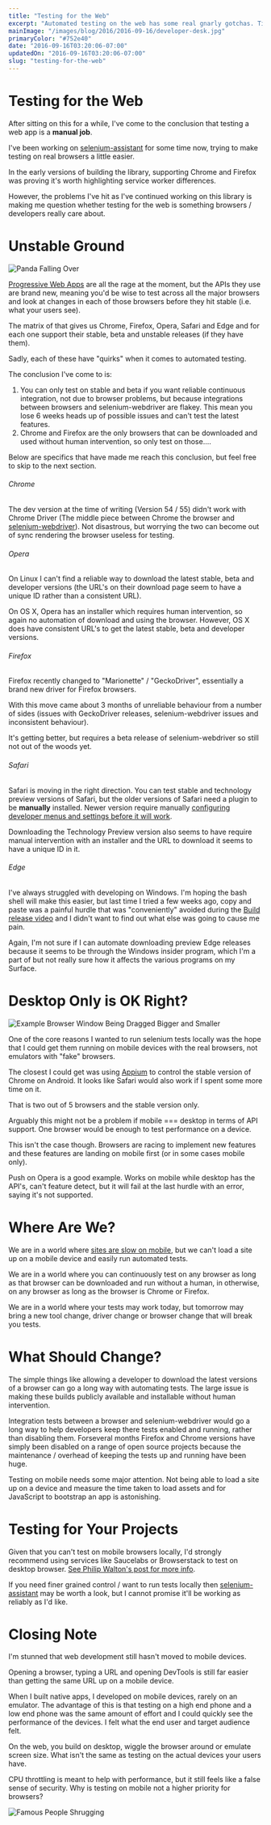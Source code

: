 ```yaml
---
title: "Testing for the Web"
excerpt: "Automated testing on the web has some real gnarly gotchas. Time to find out what they are."
mainImage: "/images/blog/2016/2016-09-16/developer-desk.jpg"
primaryColor: "#752e40"
date: "2016-09-16T03:20:06-07:00"
updatedOn: "2016-09-16T03:20:06-07:00"
slug: "testing-for-the-web"
---
```


# Testing for the Web

After sitting on this for a while, I've come to the conclusion that testing a web app is a **manual job**.

I've been working on [selenium-assistant](https://googlechrome.github.io/selenium-assistant/) for some time now, trying to make testing on real browsers a little easier. 

In the early versions of building the library, supporting Chrome and Firefox was proving it's worth highlighting service worker differences.

However, the problems I've hit as I've continued working on this library is making me question whether testing for the web is something browsers / developers really care about.

# Unstable Ground

![Panda Falling Over](https://i.giphy.com/ZeB4HcMpsyDo4.gif)

[Progressive Web Apps](https://developers.google.com/web/progressive-web-apps/) are all the rage at the moment, but the APIs they use are brand new, meaning you'd be wise to test across all the major browsers and look at changes in each of those browsers before they hit stable (i.e. what your users see).

The matrix of that gives us Chrome, Firefox, Opera, Safari and Edge and for each one support their stable, beta and unstable releases (if they have them).

Sadly, each of these have "quirks" when it comes to automated testing.

The conclusion I've come to is:

1. You can only test on stable and beta if you want reliable continuous integration, not due to browser problems, but because integrations between browsers and selenium-webdriver are flakey. This mean you lose 6 weeks heads up of possible issues and can't test the latest features.
1. Chrome and Firefox are the only browsers that can be downloaded and used without human intervention, so only test on those....

Below are specifics that have made me reach this conclusion, but feel free to skip to the next section.

###### Chrome
The dev version at the time of writing (Version 54 / 55) didn't work with Chrome Driver (The middle piece between Chrome the browser and [selenium-webdriver](https://www.npmjs.com/package/selenium-webdriver)). Not disastrous, but worrying the two can become out of sync rendering the browser useless for testing.

###### Opera
On Linux I can't find a reliable way to download the latest stable, beta and developer versions (the URL's on their download page seem to have a unique ID rather than a consistent URL).

On OS X, Opera has an installer which requires human intervention, so again no automation of download and using the browser. However, OS X does have consistent URL's to get the latest stable, beta and developer versions.

###### Firefox
Firefox recently changed to "Marionette" /  "GeckoDriver", essentially a brand new driver for Firefox browsers.

With this move came about 3 months of unreliable behaviour from a number of sides (issues with GeckoDriver releases, selenium-webdriver issues and inconsistent behaviour).

It's getting better, but requires a beta release of selenium-webdriver so still not out of the woods yet.

###### Safari
Safari is moving in the right direction. You can test stable and technology preview versions of Safari, but the older versions of Safari need a plugin to be **manually** installed. Newer version require manually [configuring developer menus and settings before it will work](https://webkit.org/blog/6900/webdriver-support-in-safari-10/).

Downloading the Technology Preview version also seems to have require manual intervention with an installer and the URL to download it seems to have a unique ID in it.

###### Edge
I've always struggled with developing on Windows. I'm hoping the bash shell will make this easier, but last time I tried a few weeks ago, copy and paste was a painful hurdle that was "conveniently" avoided during the [Build release video](https://msdn.microsoft.com/en-us/commandline/wsl/about) and I didn't want to find out what else was going to cause me pain.

Again, I'm not sure if I can automate downloading preview Edge releases because it seems to be through the Windows insider program, which I'm a part of but not really sure how it affects the various programs on my Surface.

# Desktop Only is OK Right?

![Example Browser Window Being Dragged Bigger and Smaller](https://i.giphy.com/IpKuFZxEC5584.gif)

One of the core reasons I wanted to run selenium tests locally was the hope that I could get them running on mobile devices with the real browsers, not emulators with "fake" browsers.

The closest I could get was using [Appium](http://appium.io/) to control the stable version of Chrome on Android. It looks like Safari would also work if I spent some more time on it.

That is two out of 5 browsers and the stable version only.

Arguably this might not be a problem if mobile === desktop in terms of API support. One browser would be enough to test performance on a device.

This isn't the case though. Browsers are racing to implement new features and these features are landing on mobile first (or in some cases mobile only).

Push on Opera is a good example. Works on mobile while desktop has the API's, can't feature detect, but it will fail at the last hurdle with an error, saying it's not supported.

# Where Are We?

We are in a world where [sites are slow on mobile](https://www.doubleclickbygoogle.com/articles/mobile-speed-matters/), but we can't load a site up on a mobile device and easily run automated tests.

We are in a world where you can continuously test on any browser as long as that browser can be downloaded and run without a human, in otherwise, on any browser as long as the browser is Chrome or Firefox.

We are in a world where your tests may work today, but tomorrow may bring a new tool change, driver change or browser change that will break you tests.

# What Should Change?

The simple things like allowing a developer to download the latest versions of a browser can go a long way with automating tests. The large issue is making these builds publicly available and installable without human intervention.

Integration tests between a browser and selenium-webdriver would go a long way to help developers keep there tests enabled and running, rather than disabling them. Forseveral months Firefox and Chrome versions have simply been disabled on a range of open source projects because the maintenance / overhead of keeping the tests up and running have been huge.

Testing on mobile needs some major attention. Not being able to load a site up on a device and measure the time taken to load assets and for JavaScript to bootstrap an app is astonishing.

# Testing for Your Projects

Given that you can't test on mobile browsers locally, I'd strongly recommend using services like Saucelabs or Browserstack to test on desktop browser. [See Philip Walton's post for more info](https://philipwalton.com/articles/learning-how-to-set-up-automated-cross-browser-javascript-unit-testing/).

If you need finer grained control / want to run tests locally then [selenium-assistant](https://googlechrome.github.io/selenium-assistant/) may be worth a look, but I cannot promise it'll be working as reliably as I'd like.

# Closing Note

I'm stunned that web development still hasn't moved to mobile devices.

Opening a browser, typing a URL and opening DevTools is still far easier than getting the same URL up on a mobile device.

When I built native apps, I developed on mobile devices, rarely on an emulator. The advantage of this is that testing on a high end phone and a low end phone was the same amount of effort and I could quickly see the performance of the devices. I felt what the end user and target audience felt.

On the web, you build on desktop, wiggle the browser around or emulate screen size. What isn't the same as testing on the actual devices your users have.

CPU throttling is meant to help with performance, but it still feels like a false sense of security. Why is testing on mobile not a higher priority for browsers?

![Famous People Shrugging](https://i.giphy.com/Ll2fajzk9DgaY.gif)